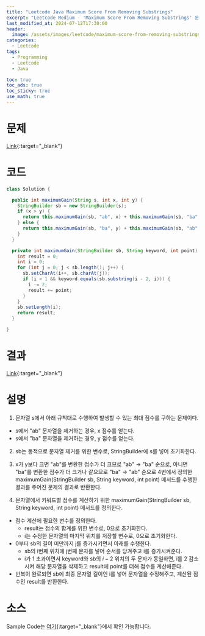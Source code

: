 ```yaml
---
title: "Leetcode Java Maximum Score From Removing Substrings"
excerpt: "Leetcode Medium - 'Maximum Score From Removing Substrings' 문제 Java 풀이"
last_modified_at: 2024-07-12T17:30:00
header:
  image: /assets/images/leetcode/maximum-score-from-removing-substrings.png
categories:
  - Leetcode
tags:
  - Programming
  - Leetcode
  - Java

toc: true
toc_ads: true
toc_sticky: true
use_math: true
---
```

# 문제
[Link](https://leetcode.com/problems/maximum-score-from-removing-substrings/){:target="_blank"}

# 코드
```java
class Solution {

  public int maximumGain(String s, int x, int y) {
    StringBuilder sb = new StringBuilder(s);
    if (x > y) {
      return this.maximumGain(sb, "ab", x) + this.maximumGain(sb, "ba", y);
    } else {
      return this.maximumGain(sb, "ba", y) + this.maximumGain(sb, "ab", x);
    }
  }

  private int maximumGain(StringBuilder sb, String keyword, int point) {
    int result = 0;
    int i = 0;
    for (int j = 0; j < sb.length(); j++) {
      sb.setCharAt(i++, sb.charAt(j));
      if (i > 1 && keyword.equals(sb.substring(i - 2, i))) {
        i -= 2;
        result += point;
      }
    }
    sb.setLength(i);
    return result;
  }

}
```

# 결과
[Link](https://leetcode.com/problems/maximum-score-from-removing-substrings/submissions/1318442916/){:target="_blank"}

# 설명
1. 문자열 s에서 아래 규칙대로 수행하여 발생할 수 있는 최대 점수를 구하는 문제이다.
- s에서 "ab" 문자열을 제거하는 경우, x 점수를 얻는다.
- s에서 "ba" 문자열을 제거하는 경우, y 점수를 얻는다.

2. sb는 동적으로 문자열 제거를 위한 변수로, StringBuilder에 s를 넣어 초기화한다.

3. x가 y보다 크면 "ab"를 변환한 점수가 더 크므로 "ab" -> "ba" 순으로, 아니면 "ba"를 변환한 점수가 더 크거나 같으므로 "ba" -> "ab" 순으로 4번에서 정의한 maximumGain(StringBuilder sb, String keyword, int point) 메서드를 수행한 결과를 주어진 문제의 결과로 반환한다.

4. 문자열에서 키워드별 점수를 계산하기 위한 maximumGain(StringBuilder sb, String keyword, int point) 메서드를 정의한다.
- 점수 계산에 필요한 변수를 정의한다.
  - result는 점수의 합계를 위한 변수로, 0으로 초기화한다.
  - i는 수정한 문자열의 마지막 위치를 저장할 변수로, 0으로 초기화한다.
- 0부터 sb의 길이 미만까지 j를 증가시키면서 아래를 수행한다.
  - sb의 i번째 위치에 j번째 문자를 넣어 순서를 당겨주고 i를 증가시켜준다.
  - i가 1 초과이면서 keyword와 sb의 $i - 2$ 위치의 두 문자가 동일하면, i를 2 감소시켜 해당 문자열을 삭제하고 result에 point를 더해 점수를 계산해준다.
- 반복이 완료되면 sb에 최종 문자열 길이인 i를 넣어 문자열을 수정해주고, 계산된 점수인 result를 반환한다.

# 소스
Sample Code는 [여기](https://github.com/GracefulSoul/leetcode/blob/master/src/main/java/gracefulsoul/problems/MaximumScoreFromRemovingSubstrings.java){:target="_blank"}에서 확인 가능합니다.
